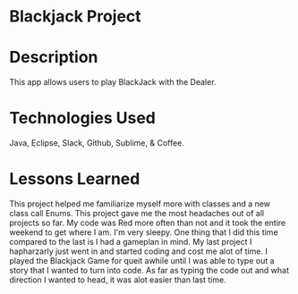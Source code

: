 # Blackjack Project

# Description
This app allows users to play BlackJack with the Dealer.

# Technologies Used
Java, Eclipse, Slack, Github, Sublime, & Coffee.

# Lessons Learned
This project helped me familiarize myself more with classes and a new class call Enums. This project gave me the most headaches out of all projects so far. My code was Red more often than not and it took the entire weekend to get where I am. I'm very sleepy. One thing that I did this time compared to the last is I had a gameplan in mind. My last project I hapharzarly just went in and started coding and cost me alot of time. I played the Blackjack Game for queit awhile until I was able to type out a story that I wanted to turn into code. As far as typing the code out and what direction I wanted to head, it was alot easier than last time. 